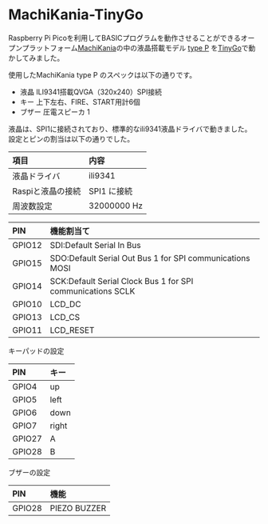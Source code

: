 # MachiKania-TinyGo

Raspberry Pi Picoを利用してBASICプログラムを動作させることができるオープンプラットフォーム[MachiKania](https://github.com/machikania)の中の液晶搭載モデル [type P](http://www.ze.em-net.ne.jp/~kenken/machikania/typep.html) を[TinyGo](https://tinygo.org/)で動かしてみました。  

使用したMachiKania type P のスペックは以下の通りです。  

* 液晶	ILI9341搭載QVGA（320x240）SPI接続
* キー	上下左右、FIRE、START用計6個
* ブザー	圧電スピーカ 1

液晶は、SPI1に接続されており、標準的なili9341液晶ドライバで動きました。  
設定とピンの割当は以下の通りでした。  

| 項目 | 内容 |
|:-----|:-----|
| 液晶ドライバ | ili9341 |
| Raspiと液晶の接続 | SPI1 に接続 |
| 周波数設定 | 32000000 Hz |

| PIN    | 機能割当て |
|:-----|:-----|
| GPIO12 | SDI:Default Serial In Bus |
| GPIO15 | SDO:Default Serial Out Bus   1 for SPI communications MOSI |
| GPIO14 | SCK:Default Serial Clock Bus 1 for SPI communications SCLK |
| GPIO10 | LCD_DC |
| GPIO13 | LCD_CS |
| GPIO11 | LCD_RESET |


キーパッドの設定

| PIN    | キー   |
|:-------|:------ |
| GPIO4  | up     | 
| GPIO5  | left   | 
| GPIO6  | down   | 
| GPIO7  | right  | 
| GPIO27 | A      | 
| GPIO28 | B      | 

ブザーの設定

| PIN    | 機能         |
|:-------|:------------ |
| GPIO28 | PIEZO BUZZER | 
